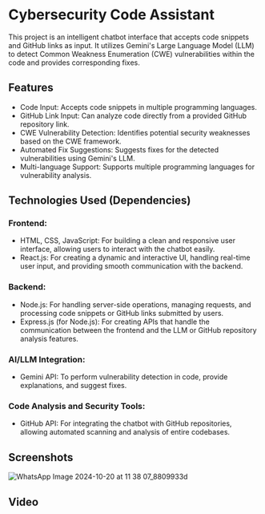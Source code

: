 # Cybersecurity Code Assistant
This project is an intelligent chatbot interface that accepts code snippets and GitHub links as input. It utilizes Gemini's Large Language Model (LLM) to detect Common Weakness Enumeration (CWE) vulnerabilities within the code and provides corresponding fixes.

## Features
* Code Input: Accepts code snippets in multiple programming languages.
* GitHub Link Input: Can analyze code directly from a provided GitHub repository link.
* CWE Vulnerability Detection: Identifies potential security weaknesses based on the CWE framework.
* Automated Fix Suggestions: Suggests fixes for the detected vulnerabilities using Gemini's LLM.
* Multi-language Support: Supports multiple programming languages for vulnerability analysis.

## Technologies Used (Dependencies)
### Frontend:
* HTML, CSS, JavaScript: For building a clean and responsive user interface, allowing users to interact with the chatbot easily.
* React.js: For creating a dynamic and interactive UI, handling real-time user input, and providing smooth communication with the backend.

### Backend:
* Node.js: For handling server-side operations, managing requests, and processing code snippets or GitHub links submitted by users.
* Express.js (for Node.js): For creating APIs that handle the communication between the frontend and the LLM or GitHub repository analysis features.

### AI/LLM Integration:
* Gemini API: To perform vulnerability detection in code, provide explanations, and suggest fixes.

### Code Analysis and Security Tools:
* GitHub API: For integrating the chatbot with GitHub repositories, allowing automated scanning and analysis of entire codebases.


## Screenshots
![WhatsApp Image 2024-10-20 at 11 38 07_8809933d](https://github.com/user-attachments/assets/6817e7b6-f2ce-41da-b0b9-2ca0448af0bd)

## Video


